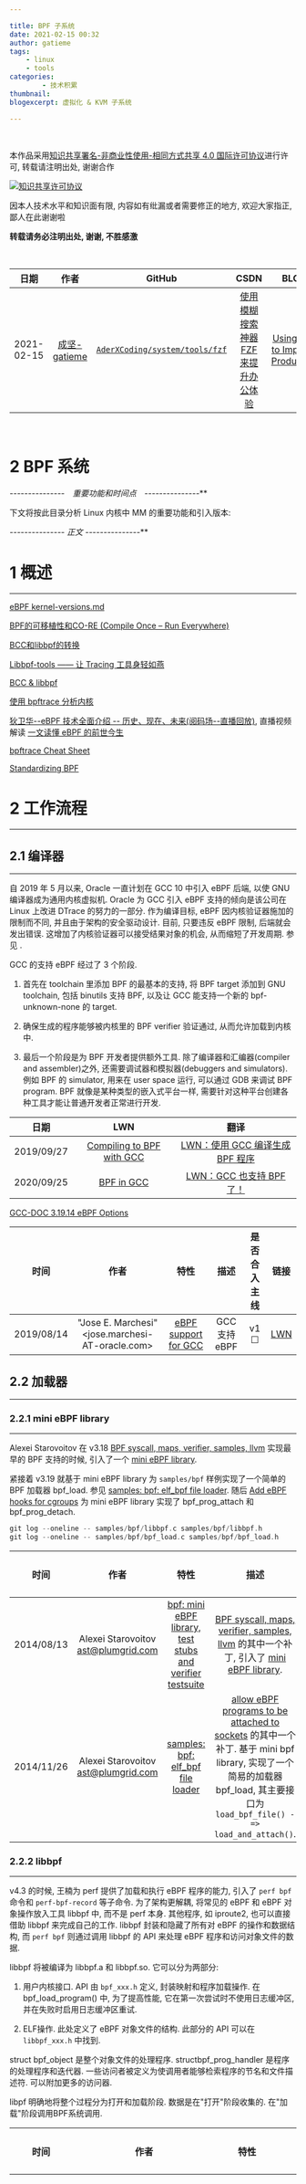 ```yaml
---

title: BPF 子系统
date: 2021-02-15 00:32
author: gatieme
tags:
    - linux
    - tools
categories:
        - 技术积累
thumbnail:
blogexcerpt: 虚拟化 & KVM 子系统

---
```


<br>

本作品采用<a rel="license" href="http://creativecommons.org/licenses/by-nc-sa/4.0/">知识共享署名-非商业性使用-相同方式共享 4.0 国际许可协议</a>进行许可, 转载请注明出处, 谢谢合作

<a rel="license" href="http://creativecommons.org/licenses/by-nc-sa/4.0/"><img alt="知识共享许可协议" style="border-width:0" src="https://i.creativecommons.org/l/by-nc-sa/4.0/88x31.png" /></a>

因本人技术水平和知识面有限, 内容如有纰漏或者需要修正的地方, 欢迎大家指正, 鄙人在此谢谢啦

**转载请务必注明出处, 谢谢, 不胜感激**

<br>

| 日期 | 作者 | GitHub| CSDN | BLOG |
| ------- |:-------:|:-------:|:-------:|:-------:|
| 2021-02-15 | [成坚-gatieme](https://kernel.blog.csdn.net) | [`AderXCoding/system/tools/fzf`](https://github.com/gatieme/AderXCoding/tree/master/system/tools/fzf) | [使用模糊搜索神器 FZF 来提升办公体验](https://blog.csdn.net/gatieme/article/details/113828826) | [Using FZF to Improve Productivit](https://oskernellab.com/2021/02/15/2021/0215-0001-Using_FZF_to_Improve_Productivity)|


<br>

2   **BPF 系统**
=====================




**-*-*-*-*-*-*-*-*-*-*-*-*-*-*-*　重要功能和时间点　-*-*-*-*-*-*-*-*-*-*-*-*-*-*-***





下文将按此目录分析 Linux 内核中 MM 的重要功能和引入版本:




**-*-*-*-*-*-*-*-*-*-*-*-*-*-*-* 正文 -*-*-*-*-*-*-*-*-*-*-*-*-*-*-***


# 1 概述
-------


[eBPF kernel-versions.md](https://github.com/iovisor/bcc/blob/master/docs/kernel-versions.md)

[BPF的可移植性和CO-RE (Compile Once – Run Everywhere)](https://www.cnblogs.com/charlieroro/p/14206214.html)

[BCC和libbpf的转换](https://www.cnblogs.com/charlieroro/p/14244276.html)

[Libbpf-tools —— 让 Tracing 工具身轻如燕](https://blog.csdn.net/TiDB_PingCAP/article/details/107953554)

[BCC & libbpf](https://zhuanlan.zhihu.com/p/111037013)

[使用 bpftrace 分析内核](https://developer.aliyun.com/article/741492)

[狄卫华--eBPF 技术全面介绍 -- 历史、现在、未来(阅码场--直播回放)](https://shop.yomocode.com/live_pc/l_627e47efe4b0cedf38b1850f), 直播视频解读 [一文读懂 eBPF 的前世今生](https://mp.weixin.qq.com/s/ww510TUdLG8jd6VzfQnjxw)

[bpftrace Cheat Sheet](https://www.brendangregg.com/BPF/bpftrace-cheat-sheet.html)

[Standardizing BPF](https://lwn.net/Articles/926882)

# 2 工作流程
-------


## 2.1 编译器
-------

自 2019 年 5 月以来, Oracle 一直计划在 GCC 10 中引入 eBPF 后端, 以使 GNU 编译器成为通用内核虚拟机. Oracle 为 GCC 引入 eBPF 支持的倾向是该公司在 Linux 上改进 DTrace 的努力的一部分. 作为编译目标, eBPF 因内核验证器施加的限制而不同, 并且由于架构的安全驱动设计. 目前, 只要违反 eBPF 限制, 后端就会发出错误. 这增加了内核验证器可以接受结果对象的机会, 从而缩短了开发周期. 参见 [](https://www.phoronix.com/scan.php?page=news_item&px=GCC-10-eBPF-Port-Lands).

GCC 的支持 eBPF 经过了 3 个阶段.

1.  首先在 toolchain 里添加 BPF 的最基本的支持, 将 BPF target 添加到 GNU toolchain, 包括 binutils 支持 BPF, 以及让 GCC 能支持一个新的 bpf-unknown-none 的 target.

2.  确保生成的程序能够被内核里的 BPF verifier 验证通过, 从而允许加载到内核中.

3.  最后一个阶段是为 BPF 开发者提供额外工具. 除了编译器和汇编器(compiler and assembler)之外, 还需要调试器和模拟器(debuggers and simulators). 例如 BPF 的 simulator, 用来在 user space 运行, 可以通过 GDB 来调试 BPF program. BPF 就像是某种类型的嵌入式平台一样, 需要针对这种平台创建各种工具才能让普通开发者正常进行开发.


| 日期 | LWN | 翻译 |
|:---:|:---:|:---:|
| 2019/09/27 | [Compiling to BPF with GCC](https://lwn.net/Articles/800606) | [LWN：使用 GCC 编译生成 BPF 程序](https://blog.csdn.net/Linux_Everything/article/details/102513211) |
| 2020/09/25 | [BPF in GCC](https://lwn.net/Articles/831402) | [LWN：GCC 也支持 BPF 了！](https://blog.csdn.net/Linux_Everything/article/details/108806492) |


[GCC-DOC 3.19.14 eBPF Options](https://gcc.gnu.org/onlinedocs/gcc/eBPF-pthttps://lwn.net/Articles/800606/ions.html)

| 时间  | 作者 | 特性 | 描述 | 是否合入主线 | 链接 |
|:----:|:----:|:---:|:----:|:---------:|:----:|
| 2019/08/14 | "Jose E. Marchesi" <jose.marchesi-AT-oracle.com> | [eBPF support for GCC](https://lwn.net/Articles/796317) | GCC 支持 eBPF | v1 ☐ | [LWN](https://lwn.net/Articles/796317/) |

## 2.2 加载器
-------

### 2.2.1 mini eBPF library
-------

Alexei Starovoitov 在 v3.18 [BPF syscall, maps, verifier, samples, llvm](https://git.kernel.org/pub/scm/linux/kernel/git/torvalds/linux.git/log/?id=3c731eba48e1b0650decfc91a839b80f0e05ce8f) 实现最早的 BPF 支持的时候, 引入了一个 [mini eBPF library](https://git.kernel.org/pub/scm/linux/kernel/git/torvalds/linux.git/commit/?id=3c731eba48e1b0650decfc91a839b80f0e05ce8f).

紧接着 v3.19 就基于 mini eBPF library 为 `samples/bpf` 样例实现了一个简单的 BPF 加载器 bpf_load. 参见 [samples: bpf: elf_bpf file loader](https://git.kernel.org/pub/scm/linux/kernel/git/torvalds/linux.git/commit/?id=249b812d8005ec38e351ee763ceb85d56b155064). 随后 [Add eBPF hooks for cgroups](https://git.kernel.org/pub/scm/linux/kernel/git/torvalds/linux.git/log/?id=d8c5b17f2bc0de09fbbfa14d90e8168163a579e7) 为 mini eBPF library 实现了 bpf_prog_attach 和 bpf_prog_detach.


```cpp
git log --oneline -- samples/bpf/libbpf.c samples/bpf/libbpf.h
git log --oneline -- samples/bpf/bpf_load.c samples/bpf/bpf_load.h
```

| 时间 | 作者 | 特性 | 描述 | 是否合入主线 | 链接 |
|:---:|:----:|:---:|:----:|:---------:|:----:|
| 2014/08/13 | Alexei Starovoitov <ast@plumgrid.com> | [bpf: mini eBPF library, test stubs and verifier testsuite](https://git.kernel.org/pub/scm/linux/kernel/git/torvalds/linux.git/commit/?id=3c731eba48e1b0650decfc91a839b80f0e05ce8f) | [BPF syscall, maps, verifier, samples, llvm](https://git.kernel.org/pub/scm/linux/kernel/git/torvalds/linux.git/log/?id=3c731eba48e1b0650decfc91a839b80f0e05ce8f) 的其中一个补丁, 引入了 [mini eBPF library](https://git.kernel.org/pub/scm/linux/kernel/git/torvalds/linux.git/commit/?id=3c731eba48e1b0650decfc91a839b80f0e05ce8f). | v1 ☑✓ 3.18-rc1 | [LORE v4,00/26](https://lore.kernel.org/netdev/1407916658-8731-1-git-send-email-ast@plumgrid.com)<br>*-*-*-*-*-*-*-* <br>[LORE v11,00/12](https://lkml.kernel.org/netdev/1410325808-3657-1-git-send-email-ast@plumgrid.com) |
| 2014/11/26 | Alexei Starovoitov <ast@plumgrid.com> | [samples: bpf: elf_bpf file loader](https://git.kernel.org/pub/scm/linux/kernel/git/torvalds/linux.git/commit/?id=249b812d8005ec38e351ee763ceb85d56b155064) | [allow eBPF programs to be attached to sockets](https://git.kernel.org/pub/scm/linux/kernel/git/torvalds/linux.git/log/?id=fbe3310840c65f3cf97dd90d23e177d061c376f2) 的其中一个补丁. 基于 mini bpf library, 实现了一个简易的加载器 bpf_load, 其主要接口为 `load_bpf_file() -=> load_and_attach()`. | v1 ☑✓ 3.19-rc1 | [LORE v1,0/6](https://lore.kernel.org/all/1417066951-1999-1-git-send-email-ast@plumgrid.com)<br>*-*-*-*-*-*-*-* <br>[LORE v2,0/6](https://lore.kernel.org/lkml/1417475199-15950-1-git-send-email-ast@plumgrid.com) |


### 2.2.2 libbpf
-------

v4.3 的时候, 王楠为 perf 提供了加载和执行 eBPF 程序的能力, 引入了 `perf bpf` 命令和 `perf-bpf-record` 等子命令. 为了架构更解耦, 将常见的 eBPF 和 eBPF 对象操作放入工具 libbpf 中, 而不是 perf 本身. 其他程序, 如 iproute2, 也可以直接借助 libbpf 来完成自己的工作. libbpf 封装和隐藏了所有对 eBPF 的操作和数据结构, 而 `perf bpf` 则通过调用 libbpf 的 API 来处理 eBPF 程序和访问对象文件的数据.

libbpf 将被编译为 libbpf.a 和 libbpf.so. 它可以分为两部分:

1. 用户内核接口. API 由 `bpf_xxx.h` 定义, 封装映射和程序加载操作. 在 bpf_load_program() 中, 为了提高性能, 它在第一次尝试时不使用日志缓冲区, 并在失败时启用日志缓冲区重试.

2. ELF操作. 此处定义了 eBPF 对象文件的结构. 此部分的 API 可以在 `libbpf_xxx.h` 中找到.

struct bpf_object 是整个对象文件的处理程序.
structbpf_prog_handler 是程序的处理程序和迭代器. 一些访问者被定义为使调用者能够检索程序的节名和文件描述符. 可以附加更多的访问器.

libpf 明确地将整个过程分为打开和加载阶段. 数据是在"打开"阶段收集的. 在"加载"阶段调用BPF系统调用.


| 时间 | 作者 | 特性 | 描述 | 是否合入主线 | 链接 |
|:---:|:----:|:---:|:----:|:---------:|:----:|
| 2015/07/01 | Wang Nan <wangnan0@huawei.com> | [bpf tools: Introduce 'bpf' library and add bpf feature check](https://git.kernel.org/pub/scm/linux/kernel/git/torvalds/linux.git/log/?id=9a208effd1832e50e1f7ea002f400f8b9ca8b1ed) | perf 支持 eBPF 系列 [perf tools: filtering events using eBPF programs](https://git.kernel.org/pub/scm/linux/kernel/git/torvalds/linux.git/log/?id=9a208effd1832e50e1f7ea002f400f8b9ca8b1ed) 的[部分补丁](https://git.kernel.org/pub/scm/linux/kernel/git/torvalds/linux.git/log/?id=9a208effd1832e50e1f7ea002f400f8b9ca8b1ed), 引入了一个 libbpf 的用户态工具, 可用于加载 eBPF 程序. | v10 ☑✓ 4.3-rc1 | [LORE RFC,v1,00/22](https://lkml.org/lkml/2015/4/30/264)<br>*-*-*-*-*-*-*-* <br>[LORE v2,00/37](https://lore.kernel.org/all/1431676290-1230-1-git-send-email-wangnan0@huawei.com)<br>*-*-*-*-*-*-*-* <br>[LORE v3,00/37](https://lore.kernel.org/all/1431860222-61636-1-git-send-email-wangnan0@huawei.com)<br>*-*-*-*-*-*-*-* <br>[LORE v4,00/29](https://lore.kernel.org/all/1432704004-171454-1-git-send-email-wangnan0@huawei.com)<br>*-*-*-*-*-*-*-* <br>[LORE v5,00/30](https://lore.kernel.org/all/1433144296-74992-1-git-send-email-wangnan0@huawei.com)<br>*-*-*-*-*-*-*-* <br>[LORE v6,00/32](https://lore.kernel.org/all/1433829036-23687-1-git-send-email-wangnan0@huawei.com)<br>*-*-*-*-*-*-*-* <br>[LORE v7,00/37](https://lore.kernel.org/all/1434087345-127225-1-git-send-email-wangnan0@huawei.com)<br>*-*-*-*-*-*-*-* <br>[LORE v8,00/49](https://lore.kernel.org/all/1435149113-51142-1-git-send-email-wangnan0@huawei.com)<br>*-*-*-*-*-*-*-* <br>[LORE v10,0/50](https://lore.kernel.org/all/1435716878-189507-1-git-send-email-wangnan0@huawei.com)<br>*-*-*-*-*-*-*-* <br>[LORE v11,00/39](https://lore.kernel.org/all/1436361268-234530-1-git-send-email-wangnan0@huawei.com)<br>*-*-*-*-*-*-*-* <br>[PULL, 00/31](https://lore.kernel.org/all/1444826502-49291-1-git-send-email-wangnan0@huawei.com) |
| 2016/12/14 | Joe Stringer <joe@ovn.org> | [Reuse libbpf from samples/bpf](https://git.kernel.org/pub/scm/linux/kernel/git/torvalds/linux.git/log/?id=9899694a7f67714216665b87318eb367e2c5c901) | 内核主线中同时实现了两套 libbpf 的用户态库 libbpf(位于 `tools/lib/bpf`) 和 mini bpf lib(用于 samples 样例, 位于 `samples/bpf/libbpf.c`), 这是非常冗余的, 因此为 `tools/lib/bpf` 下的 libbpf 实现了 `samples/bpf` 所需的 bpf wrapper function, 从而使 samples 可以直接使用 libbpf. | v1 ☑✓ 4.10-rc1 | [LORE v1,0/5](https://lore.kernel.org/all/20161214224342.12858-1-joe@ovn.org) |
| 2018/05/14 | Jakub Kicinski <jakub.kicinski@netronome.com> | [samples: bpf: fix build after move to full libbpf](https://git.kernel.org/pub/scm/linux/kernel/git/torvalds/linux.git/log/?id=787360f8c2b87d4ae4858bb8736a19c289904885) | mini bpf lib 最终寿终正寝, 只包含了一个 `filter.h` 的 instruction helpers, 因此被重命名为 `bpf_insn.h`. | v2 ☐☑✓ | [LORE v2,0/5](https://lore.kernel.org/all/20180515053506.4345-1-jakub.kicinski@netronome.com) |
| 2020/11/24 | Daniel T. Lee <danieltimlee@gmail.com> | [bpf: remove bpf_load loader completely](https://lore.kernel.org/all/20201124090310.24374-1-danieltimlee@gmail.com) | 将使用 bpf_load 编写的BPF程序重写为使用 libbpf 加载器. 使用 libbpf 重构剩余的 bpf 程序, 并完全删除 bpf_load 这个过时的 bpf 加载器, 它已经很难跟上最新的内核 bpf. | v3 ☐☑✓ | [LORE v3,0/7](https://lore.kernel.org/all/20201124090310.24374-1-danieltimlee@gmail.com) |


## 2.3 验证器
-------


## 2.4 执行器
-------


## 2.5 JIT
-------

| 时间  | 作者 | 特性 | 描述 | 是否合入主线 | 链接 |
|:----:|:----:|:---:|:----:|:---------:|:----:|
| 2011/04/03 | Eric Dumazet <eric.dumazet@gmail.com> | [net: filter: Just In Time compiler](https://git.kernel.org/pub/scm/linux/kernel/git/torvalds/linux.git/commit/?id=0a14842f5a3c0e88a1e59fac5c3025db39721f74) | TODO | v2 ☐☑✓ 3.5-rc1 | [LORE](https://lore.kernel.org/all/1301838968.2837.200.camel@edumazet-laptop) |
| 2011/04/03 | Eric Dumazet <eric.dumazet@gmail.com> | [net: filter: Just In Time compiler for sparc](https://git.kernel.org/pub/scm/linux/kernel/git/torvalds/linux.git/commit/?id=2809a2087cc44b55e4377d7b9be3f7f5d2569091) | TODO | v2 ☐☑✓ 3.5-rc1 | [LORE](https://lore.kernel.org/all/1301838968.2837.200.camel@edumazet-laptop) |
| 2014/07/08 | Zi Shen Lim <zlim.lnx@gmail.com> | [arm64: eBPF JIT compiler](https://git.kernel.org/pub/scm/linux/kernel/git/torvalds/linux.git/log/?id=e54bcde3d69d40023ae77727213d14f920eb264a) | TODO | v1 ☑✓ 3.18-rc1 | [LORE](https://lore.kernel.org/all/1404803213-10653-1-git-send-email-zlim.lnx@gmail.com)<br>*-*-*-*-*-*-*-* <br>[LORE v2](https://lore.kernel.org/all/1495754003-21099-1-git-send-email-illusionist.neo@gmail.com)<br>*-*-*-*-*-*-*-* <br>[LORE 00/14](https://lore.kernel.org/all/1405708100-13604-1-git-send-email-zlim.lnx@gmail.com) |

# 3 BPF Core
-------

## 3.1 eBPF support
-------

v3.15 对 BPF 进行了升级扩展, 参见 [BPF updates](https://git.kernel.org/pub/scm/linux/kernel/git/torvalds/linux.git/log/?id=9a985cdc5ccb0d557720221d01bd70c19f04bb8c).

eBPF 已经是一个独立的模块了, 因此后来 3.18 直接将 eBPF 从 NET 子系统中分离出来. 参见 [bpf: split eBPF out of NET](https://git.kernel.org/pub/scm/linux/kernel/git/torvalds/linux.git/commit/?id=f89b7755f517cdbb755d7543eef986ee9d54e654).

[BPF 数据传递的桥梁 ——BPF Map(一)](https://blog.csdn.net/alex_yangchuansheng/article/details/108332511)

| 时间  | 作者 | 特性 | 描述 | 是否合入主线 | 链接 |
|:----:|:----:|:---:|:----:|:---------:|:----:|
| 2014/03/28 | Daniel Borkmann <dborkman@redhat.com> | [BPF updates](https://git.kernel.org/pub/scm/linux/kernel/git/torvalds/linux.git/log/?id=9a985cdc5ccb0d557720221d01bd70c19f04bb8c) | 支持 eBPF | v1 ☑✓ 3.15-rc1 | [LORE 0/9](https://lore.kernel.org/netdev/1395404418-25376-1-git-send-email-dborkman@redhat.com)<br>*-*-*-*-*-*-*-* <br>[LORE v2,0/9](https:/lhttps://git.kernel.org/pub/scm/linux/kernel/git/torvalds/linux.git/commit/?id=99c55f7d47c0dc6fc64729f37bf435abf43f4c60ore.kernel.org/netdev/1395749457-16178-1-git-send-email-dborkman@redhat.com)<br>*-*-*-*-*-*-*-* <br>[LORE v3,0/9](https://lore.kernel.org/netdev/1395867970-1338-1-git-send-email-dborkman@redhat.com)<br>*-*-*-*-*-*-*-* <br>[LORE v4,0/9](https://lore.kernel.org/netdev/1396029506-16776-1-git-send-email-dborkman@redhat.com) |
| 2014/09/04 | Alexei Starovoitov <ast@plumgrid.com> | [net: filter: add "load 64-bit immediate" eBPF instruction](https://git.kernel.org/pub/scm/linux/kernel/git/torvalds/linux.git/log/?id=daedfb22451dd02b35c0549566cbb7cc06bdd53b) | 添加 BPF_LD_IMM64 指令, 将 64 位立即数加载到寄存器中. | v1 ☑✓ 3.18-rc1 | [LORE 0/2](https://git.kernel.org/pub/scm/linux/kernel/git/torvalds/linux.git/commit/?id=daedfb22451dd02b35c0549566cbb7cc06bdd53b) |
| 2014/10/23 | Alexei Starovoitov <ast@plumgrid.com> | [bpf: split eBPF out of NET](https://git.kernel.org/pub/scm/linux/kernel/git/torvalds/linux.git/commit/?id=f89b7755f517cdbb755d7543eef986ee9d54e654) | TODO | v1 ☐☑✓ 3.18-rc3 | [LORE](https://git.kernel.org/pub/scm/linux/kernel/git/torvalds/linux.git/commit/?id=f89b7755f517cdbb755d7543eef986ee9d54e654) |

随后 Alexei Starovoitov 实现了 v3.18 [BPF syscall, maps, verifier, samples, llvm](https://git.kernel.org/pub/scm/linux/kernel/git/torvalds/linux.git/log/?id=3c731eba48e1b0650decfc91a839b80f0e05ce8f). 这是一组比较大的补丁, 最终在 v3.18, v3.19 分批合入.


v3.18 合入了 bpf 系统调用 [bpf: introduce BPF syscall and maps](https://git.kernel.org/pub/scm/linux/kernel/git/torvalds/linux.git/commit/?id=99c55f7d47c0dc6fc64729f37bf435abf43f4c60), 并为 eBPF 程序设计了 Verifier [bpf: verifier (add verifier core)](https://git.kernel.org/pub/scm/linux/kernel/git/torvalds/linux.git/log/?id=17a5267067f3c372fec9ffb798d6eaba6b5e6a4c).

紧接着就增加了一些 sample 样例程序供大家参考. [BPF samples](https://git.kernel.org/pub/scm/linux/kernel/git/torvalds/linux.git/log/?id=fbe3310840c65f3cf97dd90d23e177d061c376f2)

v3.19 支持了 MAP, [BPF maps](https://git.kernel.org/pub/scm/linux/kernel/git/torvalds/linux.git/log/?id=9a9f9dd7c4653daf3f183f35c9a44d97ce9a91f1).


| 时间  | 作者 | 特性 | 描述 | 是否合入主线 | 链接 |
|:----:|:----:|:---:|:----:|:---------:|:----:|
| 2014/08/13 | Alexei Starovoitov <ast@plumgrid.com> | [BPF syscall, maps, verifier, samples, llvm](https://git.kernel.org/pub/scm/linux/kernel/git/torvalds/linux.git/log/?id=3c731eba48e1b0650decfc91a839b80f0e05ce8f) | NA | v1 ☑✓ 3.18-rc1 | [LORE v4,00/26](https://lore.kernel.org/netdev/1407916658-8731-1-git-send-email-ast@plumgrid.com)<br>*-*-*-*-*-*-*-* <br>[LORE v11,00/12](https://lkml.kernel.org/netdev/1410325808-3657-1-git-send-email-ast@plumgrid.com) |
| 2014/08/13 | Alexei Starovoitov <ast@plumgrid.com> | [BPF samples](https://git.kernel.org/pub/scm/linux/kernel/git/torvalds/linux.git/log/?id=fbe3310840c65f3cf97dd90d23e177d061c376f2) | NA | v1 ☑✓ 3.18-rc1 | [LORE v4,00/26](https://lore.kernel.org/netdev/1407916658-8731-1-git-send-email-ast@plumgrid.com) |
| 2014/08/13 | Alexei Starovoitov <ast@plumgrid.com> | [BPF maps](https://git.kernel.org/pub/scm/linux/kernel/git/torvalds/linux.git/log/?id=9a9f9dd7c4653daf3f183f35c9a44d97ce9a91f1) | NA | v1 ☑✓ 3.19-rc1 | [LORE v4,00/26](https://lore.kernel.org/netdev/1407916658-8731-1-git-send-email-ast@plumgrid.com) |


| 时间  | 作者 | 特性 | 描述 | 是否合入主线 | 链接 |
|:----:|:----:|:---:|:----:|:---------:|:----:|
| 2021/03/31 | Cong Wang <xiyou.wangcong@gmail.com> | [bpf: introduce bpf timer](https://lore.kernel.org/all/20210401042635.19768-1-xiyou.wangcong@gmail.com) | TODO | v1 ☐☑✓ | [LORE](https://lore.kernel.org/all/20210401042635.19768-1-xiyou.wangcong@gmail.com) |
| 2021/11/02 | Joe Burton <jevburton.kernel@gmail.com> | [Introduce BPF map tracing capability](https://lore.kernel.org/all/20211102021432.2807760-1-jevburton.kernel@gmail.com) | TODO | v3 ☐☑✓ | [LORE v3,0/3](https://lore.kernel.org/all/20211102021432.2807760-1-jevburton.kernel@gmail.com) |
| 2022/05/18 | Benjamin Tissoires <benjamin.tissoires@redhat.com> | [Introduce eBPF support for HID devices](https://lore.kernel.org/all/20220518205924.399291-1-benjamin.tissoires@redhat.com) | TODO | v5 ☐☑✓ | [LORE v5,0/17](https://lore.kernel.org/all/20220518205924.399291-1-benjamin.tissoires@redhat.com) |


## 3.2 BPF_CMD
-------

[commit 3007098494be ("cgroup: add support for eBPF programs")](https://git.kernel.org/pub/scm/linux/kernel/git/torvalds/linux.git/commit/?id=3007098494bec614fb55dee7bc0410bb7db5ad18)


[commit f4324551489e ("bpf: add BPF_PROG_ATTACH and BPF_PROG_DETACH commands")](https://git.kernel.org/pub/scm/linux/kernel/git/torvalds/linux.git/commit/?id=f4324551489e8781d838f941b7aee4208e52e8bf)

## 3.3 BPF_PROG_TYPE AND BPF_ATTACH_TYPE
-------

```cpp
git grep -W 'bpf_prog_type {' include/uapi/linux/bpf.h
```

[BPF 程序类型及其原理s](https://blog.csdn.net/weixin_41036447/article/details/107817340)

### 3.3.1 SOCKET
-------


| enum bpf_prog_type | VERSION | COMMIT |
|:------------------:|:-------:|:------:|
| BPF_PROG_TYPE_SOCKET_FILTER |


| enum bpf_prog_type | enum bpf_attach_type | VERSION | COMMIT |
|:------------------:|:--------------------:|:-------:|:------:|
| BPF_PROG_TYPE_SOCKET_FILTER | NA | v3.19 | [allow eBPF programs to be attached to sockets](https://git.kernel.org/pub/scm/linux/kernel/git/torvalds/linux.git/log/?id=fbe3310840c65f3cf97dd90d23e177d061c376f2) |
| BPF_PROG_TYPE_CGROUP_SKB | BPF_CGROUP_INET_INGRESS<br>BPF_CGROUP_INET_EGRESS | v4.10 | [bpf: add new prog type for cgroup socket filtering](https://git.kernel.org/pub/scm/linux/kernel/git/torvalds/linux.git/commit/?id=0e33661de493db325435d565a4a722120ae4cbf3) |
| BPF_PROG_TYPE_CGROUP_SOCK | BPF_CGROUP_INET_SOCK_CREATE | v4.10 | [bpf: Add new cgroup attach type to enable sock modifications](https://git.kernel.org/pub/scm/linux/kernel/git/torvalds/linux.git/commit/?id=61023658760032e97869b07d54be9681d2529e77) |
| BPF_PROG_TYPE_CGROUP_SOCK_ADDR | BPF_CGROUP_INET4_BIND<br>BPF_CGROUP_INET6_BIND | v4.17 | [bpf: Hooks for sys_bind](https://git.kernel.org/pub/scm/linux/kernel/git/torvalds/linux.git/commit/?id=4fbac77d2d092b475dda9eea66da674369665427) |
| BPF_PROG_TYPE_CGROUP_SOCK_ADDR | BPF_CGROUP_INET4_CONNECT<br>BPF_CGROUP_INET4_CONNECT | v4.17 | [bpf: Hooks for sys_connect](https://git.kernel.org/pub/scm/linux/kernel/git/torvalds/linux.git/commit/?id=d74bad4e74ee373787a9ae24197c17b7cdc428d5) |
| BPF_PROG_TYPE_CGROUP_SOCK | BPF_CGROUP_INET4_POST_BIND<br>BPF_CGROUP_INET6_POST_BIND | v4.17 | [bpf: Post-hooks for sys_bind](https://git.kernel.org/pub/scm/linux/kernel/git/torvalds/linux.git/commit/?id=aac3fc320d9404f2665a8b1249dc3170d5fa3caf) |
| BPF_PROG_TYPE_CGROUP_SOCK_ADDR | BPF_CGROUP_UDP4_SENDMSG<br>BPF_CGROUP_UDP6_SENDMSG | v4.18 | [bpf: Hooks for sys_sendmsg](https://git.kernel.org/pub/scm/linux/kernel/git/torvalds/linux.git/commit/?id=1cedee13d25ab118d325f95588c1a084e9317229) |
| BPF_PROG_TYPE_CGROUP_SOCK_ADDR | BPF_CGROUP_UDP4_RECVMSG<br>BPF_CGROUP_UDP6_RECVMSG | v5.6 | [bpf: fix unconnected udp hooks](https://git.kernel.org/pub/scm/linux/kernel/git/torvalds/linux.git/commit/?id=983695fa676568fc0fe5ddd995c7267aabc24632) |
| BPF_PROG_TYPE_CGROUP_SOCK_ADDR | BPF_CGROUP_INET4_GETPEERNAME<br>BPF_CGROUP_INET6_GETPEERNAME<br>BPF_CGROUP_INET4_GETSOCKNAME<br>BPF_CGROUP_INET6_GETSOCKNAME | v5.8 | [bpf: Add get{peer, sock}name attach types for sock_addr](https://git.kernel.org/pub/scm/linux/kernel/git/torvalds/linux.git/commit/?id=1b66d253610c7f8f257103808a9460223a087469) |
| BPF_PROG_TYPE_CGROUP_SOCK | BPF_CGROUP_INET_SOCK_RELEASE | v5.9 | [bpf: Add BPF_CGROUP_INET_SOCK_RELEASE hook](https://git.kernel.org/pub/scm/linux/kernel/git/torvalds/linux.git/commit/?id=f5836749c9c04a10decd2742845ad4870965fdef) |


| 时间  | 作者 | 特性 | 描述 | 是否合入主线 | 链接 |
|:----:|:----:|:---:|:----:|:---------:|:----:|
| 2014/11/26 | Alexei Starovoitov <ast@plumgrid.com> | [allow eBPF programs to be attached to sockets](https://git.kernel.org/pub/scm/linux/kernel/git/torvalds/linux.git/log/?id=fbe3310840c65f3cf97dd90d23e177d061c376f2) | 引入可以通过 setsockopt() 附加到套接字的 BPF_PROG_TYPE_SOCKET_FILTER 类型的 eBPF 程序. 允许这些程序通过查找/更新/删除助手访问 MAPs.  | v1 ☑✓ 3.19-rc1 | [LORE v1,0/6](https://lore.kernel.org/all/1417066951-1999-1-git-send-email-ast@plumgrid.com)<br>*-*-*-*-*-*-*-* <br>[LORE v2,0/6](https://lore.kernel.org/lkml/1417475199-15950-1-git-send-email-ast@plumgrid.com) |
| 2016/11/23 | Daniel Mack <daniel@zonque.org> | [Add eBPF hooks for cgroups](https://git.kernel.org/pub/scm/linux/kernel/git/torvalds/linux.git/log/?id=d8c5b17f2bc0de09fbbfa14d90e8168163a579e7) | eBPF 程序支持 attach 到 cgroup | v9 ☑✓ 4.10-rc1 | [LORE v9,0/6](https://lore.kernel.org/all/1479916350-28462-1-git-send-email-daniel@zonque.org) |
| 2016/12/01 | David Ahern <dsa@cumulusnetworks.com> | [net: Add bpf support for sockets](https://git.kernel.org/pub/scm/linux/kernel/git/torvalds/linux.git/log/?id=554ae6e792ef38020b80b4d5127c51d510c0918f) | eBPF 程序支持 attach 到 socket | v7 ☑✓ 4.10-rc1 | [LORE v7,0/6](https://lore.kernel.org/all/1480610888-31082-1-git-send-email-dsa@cumulusnetworks.com) |
| 2018/03/13 | Alexei Starovoitov <ast@kernel.org> | [bpf: introduce cgroup-bpf bind, connect, post-bind hooks](https://git.kernel.org/pub/scm/linux/kernel/git/torvalds/linux.git/log/?id=aac3fc320d9404f2665a8b1249dc3170d5fa3caf) | eBPF 程序支持 attach 到 syscal bind 和 conntect. | v1 ☑✓ 4.17-rc1 | [LORE v1,0/6](https://lore.kernel.org/all/20180314033934.3502167-1-ast@kernel.org)<br>*-*-*-*-*-*-*-* <br>[LORE v2,0/9](https://lore.kernel.org/netdev/20180328034140.291484-1-ast@kernel.org)<br>*-*-*-*-*-*-*-* <br>[LORE v3](https://lore.kernel.org/netdev/20180330220808.763556-1-ast@kernel.org) |
| 2018/05/25 | Andrey Ignatov <rdna@fb.com> | [bpf: Hooks for sys_sendmsg](https://git.kernel.org/pub/scm/linux/kernel/git/torvalds/linux.git/log/?id=04b6ab731209eac1e130fa00281a29278eca2f57) | eBPF 程序支持附加到 sendmsg SYSCALL. | v4 ☑✓ 4.18-rc1 | [LORE v4,0/6](https://lore.kernel.org/all/cover.1527263217.git.rdna@fb.com) |
| 2019/06/07 | Daniel Borkmann <daniel@iogearbox.net> | [Fix unconnected bpf cgroup hooks](https://git.kernel.org/pub/scm/linux/kernel/git/torvalds/linux.git/log/?id=b714560f7b38de9f03b8670890ba130d4cc5604e) | eBPF 程序支持附加到 recvmsg SYSCALL. | v3 ☑✓ 5.2-rc6 | [LORE v3,0/6](https://lore.kernel.org/all/20190606234902.4300-1-daniel@iogearbox.net) |
| 2020/05/19 | Daniel Borkmann <daniel@iogearbox.net> | [Add get{peer,sock}name cgroup attach types](https://git.kernel.org/pub/scm/linux/kernel/git/torvalds/linux.git/log/?id=566fc3f5d1c641b510ec487cf274a047f8a1e849) | 为 BPF sock_addr 程序添加 get {peer,sock} name cgroup 类型, 以便从两个调用以及 libbpf 和 bpftool 支持以及自检中重写 sockaddr structs. | v2 ☑✓ 5.8-rc1 | [LORE v2,0/4](https://lore.kernel.org/all/cover.1589841594.git.daniel@iogearbox.net) |
| 2020/07/06 | Stanislav Fomichev <sdf@google.com> | [bpf: add BPF_CGROUP_INET_SOCK_RELEASE hook](https://git.kernel.org/pub/scm/linux/kernel/git/torvalds/linux.git/log/?id=65ffd797861a44ff97081de1db01e4aef716ed46) | 添加 BPF_CGROUP_INET_SOCK_RELEASE. | v4 ☑✓ 5.9-rc1 | [LORE v4,0/4](https://lore.kernel.org/all/20200706230128.4073544-1-sdf@google.com) |

### 3.3.2 CGROUP
-------


[commit 3007098494be ("cgroup: add support for eBPF programs")](https://git.kernel.org/pub/scm/linux/kernel/git/torvalds/linux.git/commit/?id=3007098494bec614fb55dee7bc0410bb7db5ad18)


| 时间 | 作者 | 特性 | 描述 | 是否合入主线 | 链接 |
|:---:|:----:|:---:|:---:|:----------:|:----:|
| 2016/11/23 | Daniel Mack <daniel@zonque.org> | [Add eBPF hooks for cgroups](https://git.kernel.org/pub/scm/linux/kernel/git/torvalds/linux.git/log/?id=d8c5b17f2bc0de09fbbfa14d90e8168163a579e7) | TODO | v9 ☑✓ 4.10-rc1 | [LORE v9,0/6](https://lore.kernel.org/all/1479916350-28462-1-git-send-email-daniel@zonque.org) |


### 3.3.3 BPF_PROG_TYPE_KPROBE
-------

| enum bpf_prog_type | enum bpf_attach_type | VERSION | COMMIT |
|:------------------:|:--------------------:|:-------:|:------:|
| BPF_PROG_TYPE_KPROBE | NA | v4.1 | [commit 2541517c32be ("tracing, perf: Implement BPF programs attached to kprobes")](https://git.kernel.org/pub/scm/linux/kernel/git/torvalds/linux.git/commit/?id=2541517c32be2531e0da59dfd7efc1ce844644f5) |


| 时间 | 作者 | 特性 | 描述 | 是否合入主线 | 链接 |
|:---:|:----:|:---:|:----:|:---------:|:----:|
| 2015/03/25 | Alexei Starovoitov <ast@plumgrid.com> | [tracing: attach eBPF programs to kprobes](https://git.kernel.org/pub/scm/linux/kernel/git/torvalds/linux.git/log/?id=9811e35359d4b18baf5bb603b225e957255b9c46) | NA | v11 ☑ 4.1-rc1 | [PatchWork v11 0/9](https://lore.kernel.org/lkml/1427312966-8434-1-git-send-email-ast@plumgrid.com) |


### 3.3.4 Traffic Control Subsystem
-------

[eBPF: Traffic Control Subsystem](https://blog.csdn.net/weixin_43705457/article/details/123388130)

[eBPF 的发展历史和核心设计](https://blog.csdn.net/alex_yangchuansheng/article/details/114558126)

[linux-next: manual merge of the tip tree with the net-next tree](https://lore.kernel.org/lkml/20150407171148.7a41ee90@canb.auug.org.au)

| enum bpf_prog_type | enum bpf_attach_type | VERSION | COMMIT |
|:------------------:|:--------------------:|:-------:|:------:|
| BPF_PROG_TYPE_SCHED_CLS | NA | v4.1 | [ebpf: add sched_cls_type and map it to sk_filter's verifier ops](https://git.kernel.org/pub/scm/linux/kernel/git/torvalds/linux.git/commit/?id=96be4325f443dbbfeb37d2a157675ac0736531a1) |
| BPF_PROG_TYPE_SCHED_ACT | NA | v4.1 | [ebpf: add sched_act_type and map it to sk_filter's verifier ops](https://git.kernel.org/pub/scm/linux/kernel/git/torvalds/linux.git/commit/?id=96be4325f443dbbfeb37d2a157675ac0736531a1) |


| 时间 | 作者 | 特性 | 描述 | 是否合入主线 | 链接 |
|:---:|:----:|:---:|:----:|:---------:|:----:|
| 2015/02/27 | Daniel Borkmann <daniel@iogearbox.net> | [eBPF support for cls_bpf](https://git.kernel.org/pub/scm/linux/kernel/git/torvalds/linux.git/log/?id=e2e9b6541dd4b31848079da80fe2253daaafb549) | TODO | v1 ☑✓ 4.1-rc1 | [LORE v1,0/10](https://lore.kernel.org/all/cover.1425040939.git.daniel@iogearbox.net) |


### 3.3.5 tracepoint
-------

#### 3.3.5.1 tracepoint
-------


| 时间  | 作者 | 特性 | 描述 | 是否合入主线 | 链接 |
|:----:|:----:|:---:|:----:|:---------:|:----:|
| 2016/04/07 | Alexei Starovoitov <ast@fb.com> | [allow bpf attach to tracepoints](https://lore.kernel.org/patchwork/cover/665728) | BPF 支持 tracepoint 跟踪 | v2 ☑ 4.7-rc1 | [PatchWork v2 00/10](https://lore.kernel.org/patchwork/cover/665728) |

#### 3.3.5.2 raw tracepoint
-------

raw_tracepoint 相比 tracepoint

1.  效率更高, 跳过了参数的处理, 不必向 tracepoint 那样根据 format 解析了所有字段, 节约了不必要的开销.

2.  自由度更大, 提供了对参数的原始访问, 可以直接操作传入 tracepoint 时的指针, 获取某个成员.

3.  可以获得原始结构体指针. 用于做 key 比较方便, tracepoint 只能拿到里面的各个字段, 有些时候没法做 key.


| 时间  | 作者 | 特性 | 描述 | 是否合入主线 | 链接 |
|:----:|:----:|:---:|:----:|:---------:|:----:|
| 2018/02/28 | Alexei Starovoitov <ast@kernel.org> | [bpf, tracing: introduce bpf raw tracepoints](https://git.kernel.org/pub/scm/linux/kernel/git/torvalds/linux.git/log/?id=4662a4e53890badf4da17e441606a2885f29d56d) | BPF 支持 raw tracepoint 跟踪, 提供了对 tracepoint 参数的访问. | v1 ☐☑✓ | [LORE v1,0/5](https://lore.kernel.org/all/20180301041957.399230-1-ast@kernel.org)<br>*-*-*-*-*-*-*-* <br>[LORE v4,00/10](https://lore.kernel.org/all/20180323003907.3113756-1-ast@fb.com) |
| 2018/12/13 | Matt Mullins <mmullins@fb.com> | [bpf: support raw tracepoints in modules](https://lore.kernel.org/patchwork/cover/1024475) | NA | v2 ☑ 5.0-rc1 | [PatchWork v2](https://lore.kernel.org/patchwork/cover/1024475) |
| 2019/04/26 | Matt Mullins <mmullins@fb.com> | [writable contexts for bpf raw tracepoints](https://lore.kernel.org/patchwork/cover/1067299) | 引入 BPF_PROG_TYPE_RAW_TRACEPOINT_WRITABLE, 允许 bpfs 程序修改 tracepoint 中的变量. | v5 ☑ 4.17-rc1 | [PatchWork v5](https://lore.kernel.org/patchwork/cover/1067299) |


## 3.4 Helper Function
-------

| enum bpf_func_id | VERSION | COMMIT |
|:----------------:|:-------:|:------:|
| NA | NA | NA |


| 2016/10/27 | Thomas Graf <tgraf@suug.ch> | [bpf: Print function name in addition to function id](https://git.kernel.org/pub/scm/linux/kernel/git/torvalds/linux.git/commit/?id=ebb676daa1a340ccef25eb769aefc09b79c01f8a) | TODO | v1 ☐☑✓ 4.10-rc1 | [LORE](https://git.kernel.org/pub/scm/linux/kernel/git/torvalds/linux.git/commit/?id=ebb676daa1a340ccef25eb769aefc09b79c01f8a) |
| 2018/04/25 | Quentin Monnet <quentin.monnet@netronome.com> | [bpf: add documentation for eBPF helpers](https://git.kernel.org/pub/scm/linux/kernel/git/torvalds/linux.git/log/?id=9cde0c8892b9bba07b27f2317d8d02707dc6ff92) | 提供 `scripts/bpf_helpers_doc.py` 脚本根据 `include/uapi/linux/bpf.h` 生成文档 `bpf-helpers.rst`. | v1 ☑✓ 4.18-rc1 | [LORE](https://git.kernel.org/pub/scm/linux/kernel/git/torvalds/linux.git/commit/?id=9cde0c8892b9) |
| 2022/05/29 | Lorenzo Bianconi <lorenzo@kernel.org> | [introduce support for XDP programs in CPUMAP](https://git.kernel.org/pub/scm/linux/kernel/git/torvalds/linux.git/commit/?id=cover.1594734381.git.lorenzo@kernel.org) | TODO | v ☐☑✓ | [LORE v7,0/9](https://git.kernel.org/pub/scm/linux/kernel/git/torvalds/linux.git/commit/?id=cover.1594734381.git.lorenzo@kernel.org) |
| 2022/05/29 | Tycho Andersen <tycho.andersen@canonical.com> | [c/r of seccomp filters via underlying eBPF](https://git.kernel.org/pub/scm/linux/kernel/git/torvalds/linux.git/commit/?id=1441382664-17437-1-git-send-email-tycho.andersen@canonical.com) | TODO | v ☐☑✓ | [LORE](https://git.kernel.org/pub/scm/linux/kernel/git/torvalds/linux.git/commit/?id=1441382664-17437-1-git-send-email-tycho.andersen@canonical.com) |



### 3.1.1 dump kernel data
-------

[Dumping kernel data structures with BPF](https://lwn.net/Articles/818714)

| 时间  | 作者 | 特性 | 描述 | 是否合入主线 | 链接 |
|:----:|:----:|:---:|:----:|:---------:|:----:|
| 2018/03/01 | Jan H. Schönherr | [bpf: implement bpf based dumping of kernel data structures](http://patches.linaro.org/cover/221148) | BPF 支持 raw tracepoint 跟踪, 提供了对 tracepoint 参数的访问. | v1 ☐ | [PatchWork v2](http://patches.linaro.org/cover/221148) |
| 2020/06/23 | Alan Maguire <alan.maguire@oracle.com> | [bpf, printk: add BTF-based type printing](https://lore.kernel.org/patchwork/cover/1261591/) | 在 BPF 程序中通过 printk 打印内核结构体   | v3 ☐ | [PatchWork v3,bpf-next,0/8](https://lore.kernel.org/patchwork/cover/1261591/) |
| 2020/08/06 | Alan Maguire <alan.maguire@oracle.com> | [bpf: add bpf-based bpf_trace_printk()-like support](https://lore.kernel.org/patchwork/cover/1285027) | 在 BPF 程序中通过 trace_printk 打印信息   | RFC ☐ | [PatchWork RFC,bpf-next,0/4](https://lore.kernel.org/patchwork/cover/1285027) |
| 2020/09/28 | Alan Maguire <alan.maguire@oracle.com> | [bpf: add helpers to support BTF-based kernel data display](https://lore.kernel.org/patchwork/cover/1312835) | 在 BPF 程序中通过 printk 打印内核结构体   | v7 ☐ | [PatchWork v7,bpf-next,0/8](https://lore.kernel.org/patchwork/cover/1312835) |
| 2021/06/19 | Alan Maguire <alan.maguire@oracle.com> | [libbpf: BTF dumper support for typed data](https://lore.kernel.org/patchwork/cover/1448989) | 引入 btf_dump__dump_type_data, 可以用来输出结构体的信息. | v5 ☐ | [PatchWork v5,bpf-next,0/3](https://lore.kernel.org/patchwork/cover/1448989) |


## 3.1 5 function call
-------

[Calling kernel functions from BPF](https://lwn.net/Articles/856005)

| 时间  | 作者 | 特性 | 描述 | 是否合入主线 | 链接 |
|:----:|:----:|:---:|:----:|:---------:|:----:|
| 2018/03/01 | Jan H. Schönherr | [bpf: Support calling kernel function](https://patchwork.kernel.org/project/netdevbpf/cover/20210325015124.1543397-1-kafai@fb.com) | BPF 支持直接调用内核函数 | v2 ☑ 5.13-rc1 | [PatchWork v2,bpf-next,00/14](http://patches.linaro.org/cover/221148) |
| 2021/08/30 | Kumar Kartikeya Dwivedi <memxor@gmail.com> | [Support kernel module function calls from eBPF](https://patchwork.kernel.org/project/netdevbpf/cover/20210830173424.1385796-1-memxor@gmail.com) | 这组补丁允许 BPF 程序调用内核模块的函数, 并修改验证器逻辑以允许无效的内核函数调用, 只要它们作为死代码消除的一部分被修剪. 这样做是为了为 BPF 对象提供更好的运行时可移植性, 它可以有条件地禁用稍后被验证器修剪的部分代码(例如const volatile vars, kconfig选项). libbpf 的修改与内核的修改一起进行, 以支持模块函数调用.
它还将 TCP 拥塞控制对象转换为使用模块 kfunc 支持, 而不是依赖于 IS_BUILTIN ifdef. | v1 ☐ | [PatchWork bpf-next,RFC,v1,0/8](https://patchwork.kernel.org/project/netdevbpf/cover/20210830173424.1385796-1-memxor@gmail.com) |


## 3.2 printk
-------

| 时间  | 作者 | 特性 | 描述 | 是否合入主线 | 链接 |
|:----:|:----:|:---:|:----:|:---------:|:----:|
| 2018/03/01 | Jan H. Schönherr | [bpf: implement variadic printk helper](https://patchwork.kernel.org/project/netdevbpf/cover/20210913035609.160722-1-davemarchevsky@fb.com) | 这组补丁引入了一个新的接口 bpf_trace_vprintk(), 它的功能与 bpf_trace_printk() 类似, 但通过伪 vararg u64 的数组支持 > 3 个参数, 使用与 bpf_trace_printk() 相同的机制写入 `/sys/kernel/debug/tracing/trace_pipe`, 帮助程序的功能是在 libbpf 问题跟踪程序中请求的. libbpf 的 bpf_printk() 宏被修改为在传递 > 3 个变量时使用 bpf_trace_vprintk(), 否则保留之前的行为, 使用 bpf_trace_printk().<br>
在实现 bpf_seq_printf() 和 bpf_snprintf() 期间添加的 helper函数和宏为 bpf_trace_vprintk() 完成了大部分繁重的工作. 用例很简单: 为 BPF 开发人员提供一个更强大的 printk 将简化 BPF 程序的开发, 特别是在调试和测试期间, 这里往往使用 printk. 这个特性是由 [Andrii 在 libbpf 的 issue 中提出](https://github.com/libbpf/libbpf/issues/315)的. | v2 ☑ 5.13-rc1 | [PatchWork v5,bpf-next,0/9](https://patchwork.kernel.org/project/netdevbpf/cover/20210913035609.160722-1-davemarchevsky@fb.com) |


## 3.3 MAP
-------

| 时间  | 作者 | 特性 | 描述 | 是否合入主线 | 链接 |
|:----:|:----:|:---:|:----:|:---------:|:----:|
| 2018/08/26 | Kumar Kartikeya Dwivedi <memxor@gmail.com> | [Implement file local storage](https://patchwork.kernel.org/project/netdevbpf/cover/20210826133913.627361-1-memxor@gmail.com/) | 本系列实现了 eBPF LSM 程序的文件本地存储映射. 这允许将映射中数据的生存期与打开的文件描述联系起来. 与其他本地存储映射类型一样, 数据的生存期与结构文件实例相关联. 主要用途是:<br>1. 用于将与 eBPF 程序中打开的文件(而非 fd)关联的数据绑定在一起, 以便在文件消失时释放数据(例如, 检查点checkpoint/恢复用例restore usecase).<br>2. 使用eBPF LSM 在用户空间中实现[辣椒(Capsicum)风格的功能沙盒](https://www.usenix.org/legacy/event/sec10/tech/full_papers/Watson), 使用此机制在文件级别强制执行权限. | v2 ☐ | [PatchWork bpf-next,v2,0/5](https://patchwork.kernel.org/project/netdevbpf/cover/20210826133913.627361-1-memxor@gmail.com) |
| 2022/04/08 | Song Liu <song@kernel.org> | [vmalloc: bpf: introduce VM_ALLOW_HUGE_VMAP](https://patchwork.kernel.org/project/linux-mm/cover/20220408223443.3303509-1-song@kernel.org/) | 630581 | v1 ☐☑ | [LORE v1,0/2](https://lore.kernel.org/r/20220408223443.3303509-1-song@kernel.org) |




## 3.5 JIT
-------

| 时间  | 作者 | 特性 | 描述 | 是否合入主线 | 链接 |
|:-----:|:----:|:----:|:----:|:------------:|:----:|
| 2016/06/22 | Naveen N. Rao <naveen.n.rao@linux.vnet.ibm.com> | [eBPF JIT for PPC64](https://lore.kernel.org/all/cover.1466612260.git.naveen.n.rao@linux.vnet.ibm.com) | cover.1466612260.git.naveen.n.rao@linux.vnet.ibm.com | v2 ☐☑✓ | [LORE v2,0/7](https://lore.kernel.org/all/cover.1466612260.git.naveen.n.rao@linux.vnet.ibm.com) |
| 2017/05/26 | Shubham Bansal <illusionist.neo@gmail.com> | [arm: eBPF JIT compiler](https://git.kernel.org/pub/scm/linux/kernel/git/torvalds/linux.git/commit/?id=39c13c204bb1150d401e27d41a9d8b332be47c49) | 1495754003-21099-1-git-send-email-illusionist.neo@gmail.com | v2 ☑✓ 4.14-rc1 | [LORE](https://lore.kernel.org/all/1495754003-21099-1-git-send-email-illusionist.neo@gmail.com)<br>*-*-*-*-*-*-*-* <br>[LORE v4](https://lore.kernel.org/lkml/1503383553-5650-1-git-send-email-illusionist.neo@gmail.com) |
| 2014/08/26 | Zi Shen Lim <zlim.lnx@gmail.com> | [arm64: eBPF JIT compiler](https://git.kernel.org/pub/scm/linux/kernel/git/torvalds/linux.git/log/?id=e54bcde3d69d40023ae77727213d14f920eb264a) | 1409112930-25677-1-git-send-email-zlim.lnx@gmail.com | v2 ☐☑✓ | [LORE v1,00/14](https://lore.kernel.org/lkml/1405708100-13604-1-git-send-email-zlim.lnx@gmail.com)<br>*-*-*-*-*-*-*-* <br>[LORE v2,0/14](https://lore.kernel.org/all/1409112930-25677-1-git-send-email-zlim.lnx@gmail.com) |


## 3.6 10 BPF allocator
-------

[The BPF allocator runs into trouble](https://lwn.net/Articles/892743)

[Toward signed BPF programs](https://lwn.net/Articles/853489)


# 4 子系统支持
-------

[Innovative HID-BPF Expected To Land In Linux 6.2](https://www.phoronix.com/news/Linux-6.2-HID-BPF-Expected)

[](https://www.phoronix.com/news/Linux-eBPF-For-HID)

# 5 网络场景
-------


# 6 安全场景
-------


# 7 内核可编程
-------

| 时间  | 作者 | 特性 | 描述 | 是否合入主线 | 链接 |
|:----:|:----:|:---:|:----:|:---------:|:----:|
| 2021/09/09 | Kumar Kartikeya Dwivedi <memxor@gmail.com> | [bmc-cache](https://www.phoronix.com/scan.php?page=news_item&px=Orange-BPF-Memory-Cache-BMC) | 法国电信巨头奥兰治公司(Orange)已经发布了 "BMC", 作为 (e)BPF 内存缓存缓存, 提供了一个专注于 Linux 内核中模棱两两的用法的缓存. Orange 的开源 BPF 内存缓存允许在标准网络堆栈之前处理模组请求, 据说防撞安全, 并且此模块不需要其他内核模块. 此外, 模组用户空间软件本身可以在 BMC 上运行未经修改的软件. 这种内核 eBPF 缓存可将 Memcached 的吞吐量提高 18 倍, 而没有此内核缓存的夹层则提高了 18 倍. 参考 [GitHub](https://github.com/Orange-OpenSource/bmc-cache) | v2 ☐ | [github Orange-OpenSource/bmc-cache](https://github.com/Orange-OpenSource/bmc-cache) |
| 2021/09/15 | Roman Gushchin <guro@fb.com> | [Scheduler BPF](https://www.phoronix.com/scan.php?page=news_item&px=Orange-BPF-Memory-Cache-BMC) | NA | RFC ☐ | [PatchWork rfc,0/6](https://lore.kernel.org/bpf/CA+khW7i460ey-UFzpMSJ8AP9QeD8ufa4FzLA4PQckNP00ShQSw@mail.gmail.com)<br>*-*-*-*-*-*-*-* <br>[LPC 2021](https://linuxplumbersconf.org/event/11/contributions/954)<br>*-*-*-*-*-*-*-* <br>[LKML](https://lkml.org/lkml/2021/9/16/1049), [LWN](https://lwn.net/Articles/869433) |


# 8 用户态工具
-------

## 8.1 libbpf-tools
-------

[[BPF CO-RE clarification] Use CO-RE on older kernel versions.](https://www.spinics.net/lists/bpf/msg32659.html)

[Help using libbpf with kernel 4.14](https://www.spinics.net/lists/bpf/msg27267.html)

[How to use libbpf-tools with ubuntu 18.04 4.15 kernel #3232](https://github.com/iovisor/bcc/issues/3232)

[How to use libbpf-tools with ubuntu 18.04 4.15 kernel](https://www.gitmemory.com/issue/iovisor/bcc/3232/761744003)


## 8.2 perf
-------

| 时间 | 作者 | 特性 | 描述 | 是否合入主线 | 链接 |
|:---:|:----:|:---:|:----:|:---------:|:----:|
| 2015/10/14 | Wang Nan <wangnan0@huawei.com> | [perf tools: filtering events using eBPF programs](https://lore.kernel.org/all/1444826502-49291-1-git-send-email-wangnan0@huawei.com) | TODO | v1 ☐☑✓ | [LORE v1,0/31](https://lore.kernel.org/all/1444826502-49291-1-git-send-email-wangnan0@huawei.com) |


## 8.3 coolbpf(surtrace & pyLCC)
-------

[龙蜥社区开源 coolbpf, BPF 程序开发效率提升百倍 | 龙蜥技术](https://openanolis.cn/blog/detail/601601711630939267) coolbpf 项目, 以 CO-RE(Compile Once-Run Everywhere)为基础实现, 保留了资源占用低、可移植性强等优点, 还融合了 BCC 动态编译的特性, 适合在生产环境批量部署所开发的应用.

coolbpf 开创了一个新的思路, 利用远程编译的思想, 把用户的BPF程序推送到远端的服务器并返回给用户.o或.so, 提供高级语言如 `Python/Rust/Go/C` 等进行加载, 然后在全量内核版本安全运行. 用户只需专注自己的功能开发, 不用关心底层库(如 LLVM、python 等)安装、环境搭建, 给广大 BPF 爱好者提供一种新的探索和实践.

coolbpf 本质上是一个 eBPF 开发平台, 通过 pylcc、rlcc、golcc 和 clcc 等实现了高级语言的支持, 同时支持远程编译.

| feature | 描述 |
|:-------:|:----:|
| clcc  | 基于 C 的 LCC |
| plcc  | 基于 Python 的 LCC |
| rlcc  | 基于 Rust 的 LCC   |
| golcc | 基于 Rust 的 LCC   |
| glcc(generic LCC | 高版本特性移植到低版本, (g 代表 generic) 是通过将高版本的 BPF 特性移植到低版本, 通过 kernel module 的方式在低版本上运行. 驱动源代码位于 [`lcc/glcc`](https://gitee.com/anolis/coolbpf/tree/master/lcc/glcc) |

glcc 则实现了 eBPF 驱动和 libbpf 的支持, 允许 eBPF 程序无需修改即可在低版本内核上运行.

1.  通过 eBPF 驱动将 BPF SYSCALL 转换为 IOCTL 系统调用, 为低版本内核提供 eBPF 的能力;

2.  通过 libbpf 则屏蔽了不同内核版本的差异.

[微信公众号-Linux 内核之旅--内核 trace 三板斧 - surtrace-cmd](https://mp.weixin.qq.com/s/XanaxrLDwkqTqcfq9B2eOw)

[龙蜥开源内核追踪利器 Surftrace：协议包解析效率提升 10 倍！ | 龙蜥技术](https://mp.weixin.qq.com/s/o3Q-spZmBbs4Gbhv-3U91g)

[iofsstat：帮你轻松定位 IO 突高, 前因后果一目了然 | 龙蜥技术](https://developer.aliyun.com/article/867067)

[libbpf 编译平台 LCC——eBPF从入门到享受 | 龙蜥大讲堂第 20 期](https://www.bilibili.com/video/BV1Ar4y1G7R8)

[eBPF在低版本内核如何跑起来？| 龙蜥大讲堂第46期](https://www.bilibili.com/video/BV1Se411u7zD)

## 8.4 eunomia-bpf
-------

[eunomia-bpf: A dynamic loader to run CO-RE eBPF as a service](https://github.com/eunomia-bpf/eunomia-bpf)

[OpenAnolis/eBPF技术探索 SIG/Eunomia项目介绍](https://openanolis.cn/sig/ebpfresearch/doc/640013458629853191)


## 8.5 ubpf
--------

[0](https://github.com/iovisor/ubpf)

[1](https://github.com/rlane/ubpf)

[2](https://github.com/p-quic/ubpf)

| 时间 | 作者 | 特性 | 描述 | 是否合入主线 | 链接 |
|:---:|:----:|:---:|:----:|:---------:|:----:|
| 2022/06/17 | Zhang Chen <chen.zhang@intel.com> | [Introduce QEMU userspace ebpf support](https://lore.kernel.org/all/20220617073630.535914-1-chen.zhang@intel.com) | TODO | v1 ☐☑✓ | [LORE v1,0/12](https://lore.kernel.org/all/20220617073630.535914-1-chen.zhang@intel.com) |

## 8.6 BCC
-------

[An introduction to the BPF Compiler Collection](https://lwn.net/Articles/742082)

[bcc/ebpf 安装及示例（2019）](http://arthurchiao.art/blog/bcc-ebpf-tutorial-zh)

## 8.7 continuous profiling
-------

| 博客 | 描述 |
|:---:|:----:|
| [Introduction to Parca - Part 1](https://www.polarsignals.com/blog/posts/2023/01/19/introduction-to-parca-agent) | Parca 是一个基于 eBPF 在线采样工具. |
| [grafana/phlare](https://github.com/grafana/phlare) |


# 9 WASM(WebAssembly)
-------

[WebAssembly 中文网|Wasm 中文文档](https://www.wasm.com.cn)

## 9.1 Wasmtime
-------

2019 年, 英特尔、Mozilla 和红帽就启动了字节码联盟, 作为一项旨在促进"无处不在"运行 WebAssembly, 并将 WASM 的范围扩展到 Web 浏览器之外的倡议. 开发三年后(2022 年), WebAssembly 运行时 Wasmtime 1.0 发布了. 参见 phoronix 报道 [Wasmtime 1.0 Released - Bytecode Alliance Declares It Production Ready](https://www.phoronix.com/news/Wasmtime-1.0-Released).


Wasmtime 完全开源, 使用 Rust 编程语言, 是的, 并且符合 WASI 标准. Wasmtime还支持与 C/C++, Python, .NET, Go 和其他编程语言的集成, 同时在 Windows / Linux / macOS 平台上运行等等. 



# 10 云原生
-------

[Microsoft and Isovalent partner to bring next generation eBPF dataplane for cloud-native applications in Azure](https://azure.microsoft.com/zh-cn/blog/microsoft-and-isovalent-partner-to-bring-next-generation-ebpf-dataplane-for-cloudnative-applications-in-azure)



# X 学习参考
-------

## X.1 业界工具
-------

| 工具 | 描述 |
|:---:|:----:|
| [nyrahul/ebpf-guidee](https://github.com/nyrahul/ebpf-guide) | eBPF 常见问题, 样例以及工具汇总 |
| [apache/skywalking-rover](https://github.com/apache/skywalking-rover) | |
| [GroundCover](https://github.com/groundcover-com) | [GroundCover](https://www.groundcover.com) 轻松、大规模地监控 K8s 应用 |
| [Exein-io/pulsar](https://github.com/Exein-io/pulsar) | [Tracing the Linux kernel using Exein Pulsar: a 5 Minute Tutorial](https://blog.exein.io/pulsar-tutorial)


## X.2 业界博客
-------

| 博客 | 描述 |
|:---:|:----:|
| [Introduction to Parca - Part 1](https://www.polarsignals.com/blog/posts/2023/01/19/introduction-to-parca-agent) | Parca 是一个基于 eBPF 在线采样工具. |
| [DWARF-based Stack Walking Using eBPF](https://www.polarsignals.com/blog/posts/2022/11/29/profiling-without-frame-pointers) | NA |

## X.3 eBPF 月报
-------


[ebpf 月报 - 2023 年 1 月](https://segmentfault.com/a/1190000043355631)


## X.4 业界论文
-------

| 论文 | 描述 |
|:---:|:----:|
| [Flexible and Low-Overhead System-Call Aggregation using BPF](https://www4.cs.fau.de/Ausarbeitung/MA-I4-2021-12-Gerhorst.pdf)<br>[AnyCall: Fast and Flexible System-Call Aggregation](https://dl.acm.org/doi/10.1145/3477113.3487267) | 通过 eBPF 实现的 ANYCALL, 它使用内核内字节码编译器在内核模式下执行安全检查的用户代码. 这允许多个快速的系统调用与错误检查和处理逻辑交织聚合在一起, 只使用一次用户态 / 内核态转换. 并将其扩展为支持系统调用和用户内存访问. 由于内核已经支持灵活的事件处理和调试, 重用 BPF 来实现系统调用聚合, 这表明软件隔离进程对于现代通用操作系统是可行的. 为了证明将真实的用户应用程序移植到 ANYCALL 既实用又直接, 我移植了两个真实的工具, 并记录了所需的代码更改. 最后, 我评估了 ANYCALL 在具有操作系统级缓解措施的系统上的性能, 以对抗活跃或不活跃的瞬时执行漏洞, 包括例如针对 Meltdown 的内核页表隔离 (KPTI). 在 KPTI 不活跃的系统上, 我演示了在计算受限的实际应用程序中高达 10% 的加速. 另一方面, 当 KPTI 处于活动状态时, 我的评估表明, 使用 ANYCALL 可以使系统调用爆发速度提高 98%, 而实际应用程序的速度提高了 32% 到 40%. 参见 [【欧拉多咖 | OS每周快讯】2022.12.06~2022.12.12](https://www.chaspark.com/#/hotspots/821172234535870464) |
| [XRP: In-Kernel Storage Functions with eBPF【OSDI’22】](https://www.usenix.org/system/files/osdi22-zhong_1.pdf) | XRP 框架允许应用程序从 NVMe 驱动程序中的 eBPF 探针执行用户定义的存储功能, 如索引查找或聚合, 从而安全地绕过内核的大部分存储堆栈. 为了保持文件系统语义, XRP 将少量内核态转移到其 NVMe 驱动程序探针, 并在探针处调用用户注册的 eBPF 函数. |

<br>

*   本作品/博文 ( [AderStep-紫夜阑珊-青伶巷草 Copyright ©2013-2017](http://blog.csdn.net/gatieme) ), 由 [成坚(gatieme)](http://blog.csdn.net/gatieme) 创作.

*   采用<a rel="license" href="http://creativecommons.org/licenses/by-nc-sa/4.0/"><img alt="知识共享许可协议" style="border-width:0" src="https://i.creativecommons.org/l/by-nc-sa/4.0/88x31.png" /></a><a rel="license" href="http://creativecommons.org/licenses/by-nc-sa/4.0/">知识共享署名-非商业性使用-相同方式共享 4.0 国际许可协议</a>进行许可. 欢迎转载、使用、重新发布, 但务必保留文章署名[成坚gatieme](http://blog.csdn.net/gatieme) ( 包含链接: http://blog.csdn.net/gatieme ), 不得用于商业目的.

*   基于本文修改后的作品务必以相同的许可发布. 如有任何疑问, 请与我联系.

*   **转载请务必注明出处, 谢谢, 不胜感激**
<br>
